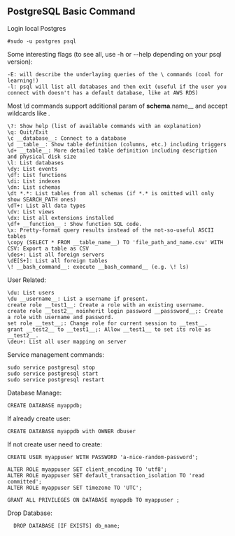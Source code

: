## PostgreSQL Basic Command

Login local Postgres 
```
#sudo -u postgres psql

```

Some interesting flags (to see all, use -h or --help depending on your psql version):

    -E: will describe the underlaying queries of the \ commands (cool for learning!)
    -l: psql will list all databases and then exit (useful if the user you connect with doesn't has a default database, like at AWS RDS)

Most \d commands support additional param of __schema__.name__ and accept wildcards like *.*

    \?: Show help (list of available commands with an explanation)
    \q: Quit/Exit
    \c __database__: Connect to a database
    \d __table__: Show table definition (columns, etc.) including triggers
    \d+ __table__: More detailed table definition including description and physical disk size
    \l: List databases
    \dy: List events
    \df: List functions
    \di: List indexes
    \dn: List schemas
    \dt *.*: List tables from all schemas (if *.* is omitted will only show SEARCH_PATH ones)
    \dT+: List all data types
    \dv: List views
    \dx: List all extensions installed
    \df+ __function__ : Show function SQL code.
    \x: Pretty-format query results instead of the not-so-useful ASCII tables
    \copy (SELECT * FROM __table_name__) TO 'file_path_and_name.csv' WITH CSV: Export a table as CSV
    \des+: List all foreign servers
    \dE[S+]: List all foreign tables
    \! __bash_command__: execute __bash_command__ (e.g. \! ls)

User Related:

    \du: List users
    \du __username__: List a username if present.
    create role __test1__: Create a role with an existing username.
    create role __test2__ noinherit login password __passsword__;: Create a role with username and password.
    set role __test__;: Change role for current session to __test__.
    grant __test2__ to __test1__;: Allow __test1__ to set its role as __test2__.
    \deu+: List all user mapping on server
    
    
Service management commands:

    sudo service postgresql stop
    sudo service postgresql start
    sudo service postgresql restart
  
 Database Manage:
 
    CREATE DATABASE myappdb;
   If already create user:
   
    CREATE DATABASE myappdb with OWNER dbuser
    
   If not create user need to create:

    CREATE USER myappuser WITH PASSWORD 'a-nice-random-password';

    ALTER ROLE myappuser SET client_encoding TO 'utf8';
    ALTER ROLE myappuser SET default_transaction_isolation TO 'read committed';
    ALTER ROLE myappuser SET timezone TO 'UTC';

    GRANT ALL PRIVILEGES ON DATABASE myappdb TO myappuser ;
    
   Drop Database:
   
      DROP DATABASE [IF EXISTS] db_name;
    
    
    
  

